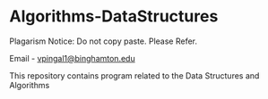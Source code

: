 # Algorithms-DataStructures

Plagarism Notice: Do not copy paste. Please Refer.

Email - vpingal1@binghamton.edu

This repository contains program related to the Data Structures and Algorithms
